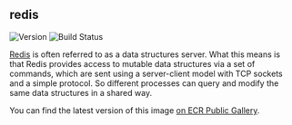 ## **redis**
![Version](https://img.shields.io/badge/version-v6.2.6-blue)
![Build Status](https://codebuild.us-west-2.amazonaws.com/badges?uuid=eyJlbmNyeXB0ZWREYXRhIjoiTW5yTmRkaVZuWkpVZ1RDNFQ1a2xSRHN5R2twTEZ6UXRVVUU4NElxTm5leUNtMVpkeUhMblBwS3NqQ1lpOE4yQjNmdW50OHhkeXRXcEZqM0dJMmlQTUR3PSIsIml2UGFyYW1ldGVyU3BlYyI6Illjc3BrMmZwSjluOXZxZm8iLCJtYXRlcmlhbFNldFNlcmlhbCI6MX0%3D&branch=main)

[Redis](https://github.com/redis/redis) is often referred to as a data structures server. What this means is that Redis provides access to mutable data structures via a set of commands, which are sent using a server-client model with TCP sockets and a simple protocol. So different processes can query and modify the same data structures in a shared way.

You can find the latest version of this image [on ECR Public Gallery](https://gallery.ecr.aws/eks-anywhere/redis/redis).
